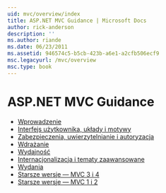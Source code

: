 ```yaml
---
uid: mvc/overview/index
title: ASP.NET MVC Guidance | Microsoft Docs
author: rick-anderson
description: ''
ms.author: riande
ms.date: 06/23/2011
ms.assetid: 946574c5-b5cb-423b-a6e1-a2cfb506ecf9
msc.legacyurl: /mvc/overview
msc.type: book
---
```

<a name="aspnet-mvc-guidance"></a>ASP.NET MVC Guidance
====================
- [Wprowadzenie](getting-started/index.md)
- [Interfejs użytkownika, układy i motywy](views/index.md)
- [Zabezpieczenia, uwierzytelnianie i autoryzacja](security/index.md)
- [Wdrażanie](deployment/index.md)
- [Wydajność](performance/index.md)
- [Internacjonalizacja i tematy zaawansowane](advanced/index.md)
- [Wydania](releases/index.md)
- [Starsze wersje — MVC 3 i 4](older-versions/index.md)
- [Starsze wersje — MVC 1 i 2](older-versions-1/index.md)
